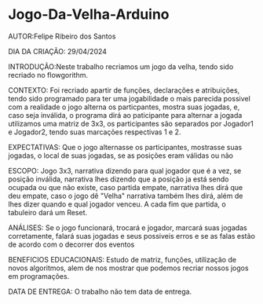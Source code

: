 # Jogo-Da-Velha-Arduino

AUTOR:Felipe Ribeiro dos Santos

DIA DA CRIAÇÃO: 29/04/2024

INTRODUÇÃO:Neste trabalho recriamos um jogo da velha, tendo sido recriado no flowgorithm.

CONTEXTO: Foi recriado apartir de funções, declarações e atribuições, tendo sido programado para ter uma jogabilidade o mais parecida possivel com a realidade
o jogo alterna os particpantes, mostra suas jogadas, e, caso seja inválida, o programa dirá ao paticipante para alternar a jogada
utilizamos uma matriz de 3x3, os participantes são separados por Jogador1 e Jogador2, tendo suas marcações respectivas 1 e 2.

EXPECTATIVAS: Que o jogo alternasse os participantes, mostrasse suas jogadas, o local de suas jogadas, se as posições eram válidas ou não

ESCOPO: Jogo 3x3, narrativa dizendo para qual jogador que é a vez, se posição inválida, narrativa lhes dizendo que a posição ja está sendo ocupada ou que não existe, caso partida empate, narrativa lhes dirá que deu empate, caso o jogo dê "Velha" narrativa também lhes dirá, além de lhes dizer quando e qual jogador venceu. A cada fim que partida, o tabuleiro dará um Reset.

ANÁLISES: Se o jogo funcionará, trocará e jogador, marcará suas jogadas corretamente, falará suas jogadas e seus possiveis erros e se as falas estão de acordo com o decorrer dos eventos

BENEFICIOS EDUCACIONAIS: Estudo de matriz, funções, utilização de novos algoritmos, alem de nos mostrar que podemos recriar nossos jogos em programações.

DATA DE ENTREGA: O trabalho não tem data de entrega.

